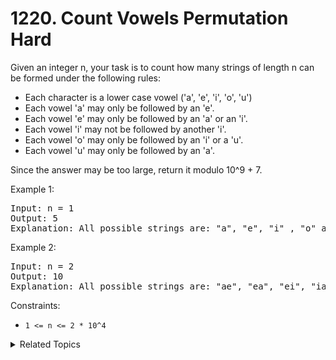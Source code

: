 # 1220. Count Vowels Permutation<br> Hard

Given an integer n, your task is to count how many strings of length n can be formed under the following rules:

- Each character is a lower case vowel ('a', 'e', 'i', 'o', 'u')
- Each vowel 'a' may only be followed by an 'e'.
- Each vowel 'e' may only be followed by an 'a' or an 'i'.
- Each vowel 'i' may not be followed by another 'i'.
- Each vowel 'o' may only be followed by an 'i' or a 'u'.
- Each vowel 'u' may only be followed by an 'a'.

Since the answer may be too large, return it modulo 10^9 + 7.

Example 1:

<pre>
Input: n = 1
Output: 5
Explanation: All possible strings are: "a", "e", "i" , "o" and "u".
</pre>

Example 2:

<pre>
Input: n = 2
Output: 10
Explanation: All possible strings are: "ae", "ea", "ei", "ia", "ie", "io", "iu", "oi", "ou" and "ua".
</pre>

Constraints:

- `1 <= n <= 2 * 10^4`

<details>

<summary> Related Topics </summary>

-   `Dynamic Programming`

</details>